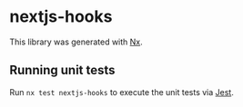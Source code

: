 # nextjs-hooks

This library was generated with [Nx](https://nx.dev).

## Running unit tests

Run `nx test nextjs-hooks` to execute the unit tests via [Jest](https://jestjs.io).
